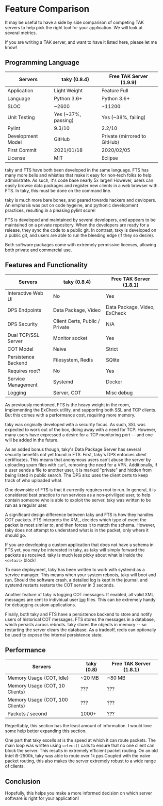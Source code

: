 # Feature Comparison

It may be useful to have a side by side comparison of competing TAK servers
to help pick the right tool for your application. We will look at several
metrics.

If you are writing a TAK server, and want to have it listed here, please let
me know!

## Programming Language

| Servers           | taky (0.8.4)        | Free TAK Server (1.9.9)      |
| ---               | ---                 | ---                          |
| Application       | Light Weight        | Feature Full                 |
| Language          | Python 3.6+         | Python 3.6+                  |
| SLOC              | ~2600               | ~11200                       |
| Unit Testing      | Yes (~37%, passing) | Yes (~38%, failing)          |
| Pylint            | 9.3/10              | 2.2/10                       |
| Development Model | GitHub              | Private (mirrored to GitHub) |
| First Commit      | 2021/01/18          | 2020/02/05                   |
| License           | MIT                 | Eclipse                      |

taky and FTS have both been developed in the same language. FTS has many more
bells and whistles that make it easy for non-tech folks to help administrate.
As such, it's code base nearly 5x larger! However, users can easily browse
data packages and register new clients in a web browser with FTS. In taky,
this must be done on the command line.

taky is much more bare bones, and geared towards hackers and devlopers. An
emphasis was put on code hygeine, and pythonic development practices,
resulting in a pleasing pylint score!

FTS is developed and maintained by several developers, and appears to be
maintained on a private repository. When the developers are ready for a
release, they sync the code to a public git. In contrast, taky is developed on
a public git, and users are able to run the bleeding edge (if they so desire).

Both software packages come with extremely permissive licenses, allowing both
private and commercial use.

## Features and Functionality

| Servers             | taky (0.8.4)                   | Free TAK Server (1.8.1)      |
| ---                 | ---                            | ---                          |
| Interactive Web UI  | No                             | Yes                          |
| DPS Endpoints       | Data Package, Video            | Data Package, Video, ExCheck |
| DPS Security        | Client Certs, Public / Private | N/A                          |
| Dual TCP/SSL Server | Monitor socket                 | Yes                          |
| COT Model           | Naive                          | Strict                       |
| Persistence Backend | Filesystem, Redis              | SQlite                       |
| Requires root?      | No                             | Yes                          |
| Service Management  | Systemd                        | Docker                       |
| Logging             | Server, COT                    | Misc debug                   |

As previously mentioned, FTS is the heavy weight in the room, implementing
the ExCheck utility, and supporting both SSL and TCP clients. But this comes
with a performance cost, requiring more memory.

taky was originally developed with a security focus. As such, SSL was expected
to work out of the box, doing away with a need for TCP. However, many users
have expressed a desire for a TCP monitoring port -- and one will be added in
the future.

As an added bonus though, taky's Data Package Server has several security
benefits not yet found in FTS. First, taky's DPS enforces client certificates.
This means that anonymous users can't abuse the server by uploading spam files
with `curl`, removing the need for a VPN. Additionally, if a user sends a file
to another user, it is marked "private" and hidden from being listed in public
search. The DPS also uses the client certs to keep track of who uploaded what.

One downside of FTS is that it currently requires root to run. In general, it
is considered best practice to run services as a non-priviliged user, to
help contain someone who is able to exploit the server. taky was written to
be run as a regular user.

A significant design difference between taky and FTS is how they handles COT
packets. FTS interprets the XML, decides which type of event the packet is most
similar to, and then forces it to match the schema. However, taky does not
attempt to understand what is in the packet, only where it should go.

If you are developing a custom application that does not have a schema in FTS
yet, you may be interested in taky, as taky will simply forward the packets as
received. taky is much less picky about what is inside the `<detail>` block!

To ease deployment, taky has been written to work with systemd as a service
manager. This means when your system reboots, taky will boot and run. Should
the software crash, a detailed log is kept in the journal, and systemd restarts
restarts the COT server in 3 seconds.

Another feature of taky is logging COT messages. If enabled, all valid XML
messages are sent to individual user [log](log) files. This can be extremely handy for
debugging custom applications.

Finally, both taky and FTS have a persistence backend to store and notify users
of historical COT messages. FTS stores the messages in a database, which
persists across reboots. taky stores the objects in memory -- so restarting the
server clears the database. As a tradeoff, redis can optionally be used to
expose the internal persistence state.

## Performance

| Servers                         | taky (0.8) | Free TAK Server (1.8.1) |
| ---                             | ---        | ---                     |
| Memory Usage (COT, Idle)        | ~20 MB     | ~80 MB                  |
| Memory Usage (COT, 10 Clients)  | ???        | ???                     |
| Memory Usage (COT, 100 Clients) | ???        | ???                     |
| Packets / second                | 1000+      | ???                     |

Regrettably, this section has the least amount of information. I would love
some help better expanding this section.

One part that taky excells at is the speed at which it can route packets. The
main loop was written using `select()` calls to ensure that no one client can
block the server. This results in extremely efficient packet routing. On an old
Intel i5-2500k, taky was able to route over 1k pps.Coupled with the naive
packet routing, this also makes the server extremely robust to a wide range of
clients.

## Conclusion

Hopefully, this helps you make a more informed decision on which server
software is right for your application!
